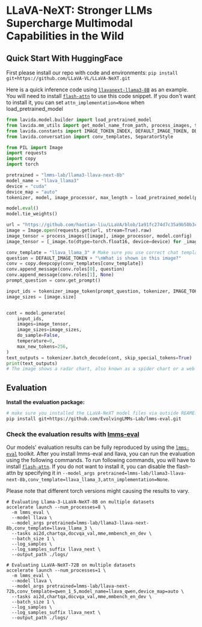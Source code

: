 # LLaVA-NeXT: Stronger LLMs Supercharge Multimodal Capabilities in the Wild

## Quick Start With HuggingFace
First please install our repo with code and environments: `pip install git+https://github.com/LLaVA-VL/LLaVA-NeXT.git`

Here is a quick inference code using [`llavanext-llama3-8B`](https://huggingface.co/lmms-lab/llama3-llava-next-8b) as an example. You will need to install [`flash-attn`](https://github.com/Dao-AILab/flash-attention) to use this code snippet. If you don't want to install it, you can set `attn_implementation=None` when load_pretrained_model
```python
from lavida.model.builder import load_pretrained_model
from lavida.mm_utils import get_model_name_from_path, process_images, tokenizer_image_token
from lavida.constants import IMAGE_TOKEN_INDEX, DEFAULT_IMAGE_TOKEN, DEFAULT_IM_START_TOKEN, DEFAULT_IM_END_TOKEN, IGNORE_INDEX
from lavida.conversation import conv_templates, SeparatorStyle

from PIL import Image
import requests
import copy
import torch

pretrained = "lmms-lab/llama3-llava-next-8b"
model_name = "llava_llama3"
device = "cuda"
device_map = "auto"
tokenizer, model, image_processor, max_length = load_pretrained_model(pretrained, None, model_name, device_map=device_map) # Add any other thing you want to pass in llava_model_args

model.eval()
model.tie_weights()

url = "https://github.com/haotian-liu/LLaVA/blob/1a91fc274d7c35a9b50b3cb29c4247ae5837ce39/images/llava_v1_5_radar.jpg?raw=true"
image = Image.open(requests.get(url, stream=True).raw)
image_tensor = process_images([image], image_processor, model.config)
image_tensor = [_image.to(dtype=torch.float16, device=device) for _image in image_tensor]

conv_template = "llava_llama_3" # Make sure you use correct chat template for different models
question = DEFAULT_IMAGE_TOKEN + "\nWhat is shown in this image?"
conv = copy.deepcopy(conv_templates[conv_template])
conv.append_message(conv.roles[0], question)
conv.append_message(conv.roles[1], None)
prompt_question = conv.get_prompt()

input_ids = tokenizer_image_token(prompt_question, tokenizer, IMAGE_TOKEN_INDEX, return_tensors="pt").unsqueeze(0).to(device)
image_sizes = [image.size]


cont = model.generate(
    input_ids,
    images=image_tensor,
    image_sizes=image_sizes,
    do_sample=False,
    temperature=0,
    max_new_tokens=256,
)
text_outputs = tokenizer.batch_decode(cont, skip_special_tokens=True)
print(text_outputs)
# The image shows a radar chart, also known as a spider chart or a web chart, which is a type of graph used to display multivariate data in the form of a two-dimensional chart of three or more quantitative variables represented on axes starting from the same point. Each axis represents a different variable, and the values are plotted along each axis and connected to form a polygon.\n\nIn this particular radar chart, there are several axes labeled with different variables, such as "MM-Vet," "LLaVA-Bench," "SEED-Bench," "MMBench-CN," "MMBench," "TextVQA," "VizWiz," "GQA," "BLIP-2," "InstructBLIP," "Owen-VL-Chat," and "LLaVA-1.5." These labels suggest that the chart is comparing the performance of different models or systems across various benchmarks or tasks, such as machine translation, visual question answering, and text-based question answering.\n\nThe chart is color-coded, with each color representing a different model or system. The points on the chart are connected to form a polygon, which shows the relative performance of each model across the different benchmarks. The closer the point is to the outer edge of the
```

## Evaluation

**Install the evaluation package:**
```bash
# make sure you installed the LLaVA-NeXT model files via outside REAME.md
pip install git+https://github.com/EvolvingLMMs-Lab/lmms-eval.git
```

### Check the evaluation results with [lmms-eval](https://github.com/EvolvingLMMs-Lab/lmms-eval)
Our models' evaluation results can be fully reproduced by using the [`lmms-eval`](https://github.com/EvolvingLMMs-Lab/lmms-eval) toolkit. After you install lmms-eval and llava, you can run the evaluation using the following commands. To run following commands, you will have to install [`flash-attn`](https://github.com/Dao-AILab/flash-attention). If you do not want to install it, you can disable the flash-attn by specifying it in `--model_args pretrained=lmms-lab/llama3-llava-next-8b,conv_template=llava_llama_3,attn_implementation=None`.

Please note that different torch versions might causing the results to vary.

```shell
# Evaluating Llama-3-LLaVA-NeXT-8B on multiple datasets
accelerate launch --num_processes=8 \
  -m lmms_eval \
  --model llava \
  --model_args pretrained=lmms-lab/llama3-llava-next-8b,conv_template=llava_llama_3 \
  --tasks ai2d,chartqa,docvqa_val,mme,mmbench_en_dev \
  --batch_size 1 \
  --log_samples \
  --log_samples_suffix llava_next \
  --output_path ./logs/

# Evaluating LLaVA-NeXT-72B on multiple datasets
accelerate launch --num_processes=1 \
  -m lmms_eval \
  --model llava \
  --model_args pretrained=lmms-lab/llava-next-72b,conv_template=qwen_1_5,model_name=llava_qwen,device_map=auto \
  --tasks ai2d,chartqa,docvqa_val,mme,mmbench_en_dev \
  --batch_size 1 \
  --log_samples \
  --log_samples_suffix llava_next \
  --output_path ./logs/
```
